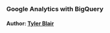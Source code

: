 ### Google Analytics with BigQuery
#### Author: [Tyler Blair](https://www.linkedin.com/in/tylerjblair)
